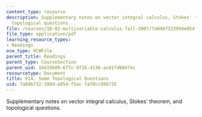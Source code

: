 ```yaml
---
content_type: resource
description: Supplementary notes on vector integral calculus, Stokes' theorem, and
  topological questions.
file: /courses/18-02-multivariable-calculus-fall-2007/7a04b732399de854f5ecfaf8cc996735_topological_ques.pdf
file_type: application/pdf
learning_resource_types:
- Readings
ocw_type: OCWFile
parent_title: Readings
parent_type: CourseSection
parent_uid: 16819b09-677c-9716-4136-acd1fd60474c
resourcetype: Document
title: V14. Some Topological Questions
uid: 7a04b732-399d-e854-f5ec-faf8cc996735
---
```

Supplementary notes on vector integral calculus, Stokes' theorem, and topological questions.

